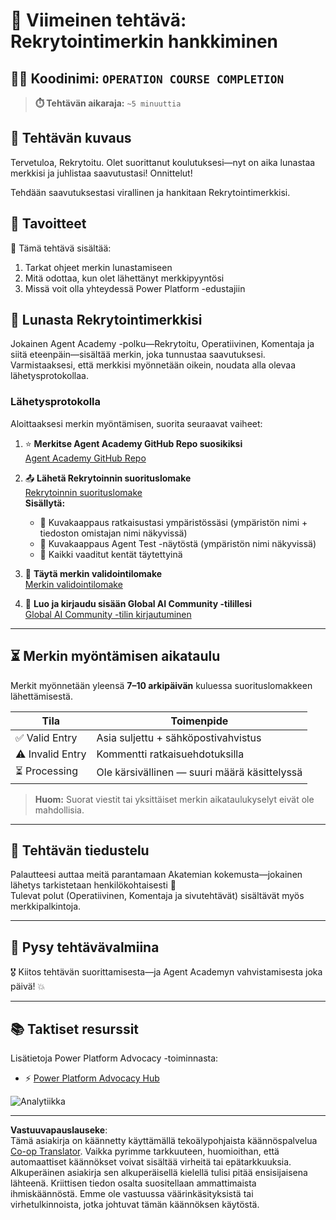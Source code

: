 <!--
CO_OP_TRANSLATOR_METADATA:
{
  "original_hash": "c309da91b8c84aad1ab6e8bbf25674df",
  "translation_date": "2025-10-17T06:06:14+00:00",
  "source_file": "docs/recruit/course-completion-badges-recruit/README.md",
  "language_code": "fi"
}
-->
# 🚨 Viimeinen tehtävä: Rekrytointimerkin hankkiminen

## 🕵️‍♂️ Koodinimi: `OPERATION COURSE COMPLETION`

> **⏱️ Tehtävän aikaraja:** `~5 minuuttia`  

## 🎯 Tehtävän kuvaus

Tervetuloa, Rekrytoitu. Olet suorittanut koulutuksesi—nyt on aika lunastaa merkkisi ja juhlistaa saavutustasi! Onnittelut!  

Tehdään saavutuksestasi virallinen ja hankitaan Rekrytointimerkkisi.

## 🔎 Tavoitteet

📖 Tämä tehtävä sisältää:

1. Tarkat ohjeet merkin lunastamiseen
1. Mitä odottaa, kun olet lähettänyt merkkipyyntösi
1. Missä voit olla yhteydessä Power Platform -edustajiin

## 🏅 Lunasta Rekrytointimerkkisi

Jokainen Agent Academy -polku—Rekrytoitu, Operatiivinen, Komentaja ja siitä eteenpäin—sisältää merkin, joka tunnustaa saavutuksesi. Varmistaaksesi, että merkkisi myönnetään oikein, noudata alla olevaa lähetysprotokollaa.

### Lähetysprotokolla

Aloittaaksesi merkin myöntämisen, suorita seuraavat vaiheet:

1. ⭐ **Merkitse Agent Academy GitHub Repo suosikiksi**  
   [Agent Academy GitHub Repo](https://github.com/microsoft/agent-academy)

1. 📤 **Lähetä Rekrytoinnin suorituslomake**  
   [Rekrytoinnin suorituslomake](https://aka.ms/agent-academy-recruit/badge)  
   **Sisällytä:**
      * 📸 Kuvakaappaus ratkaisustasi ympäristössäsi (ympäristön nimi + tiedoston omistajan nimi näkyvissä)
      * 📸 Kuvakaappaus Agent Test -näytöstä (ympäristön nimi näkyvissä)
      * 📝 Kaikki vaaditut kentät täytettyinä

1. 🧾 **Täytä merkin validointilomake**  
   [Merkin validointilomake](https://aka.ms/agent-academy-recruit/form)

1. 🔐 **Luo ja kirjaudu sisään Global AI Community -tilillesi**  
   [Global AI Community -tilin kirjautuminen](https://globalai.community/auth/login)

---

## ⏳ Merkin myöntämisen aikataulu

Merkit myönnetään yleensä **7–10 arkipäivän** kuluessa suorituslomakkeen lähettämisestä.

| Tila              | Toimenpide                              |
|-------------------|-----------------------------------------|
| ✅ Valid Entry    | Asia suljettu + sähköpostivahvistus     |
| ⚠️ Invalid Entry  | Kommentti ratkaisuehdotuksilla          |
| ⏳ Processing     | Ole kärsivällinen — suuri määrä käsittelyssä |

> **Huom:** Suorat viestit tai yksittäiset merkin aikataulukyselyt eivät ole mahdollisia.

---

## 🧠 Tehtävän tiedustelu

Palautteesi auttaa meitä parantamaan Akatemian kokemusta—jokainen lähetys tarkistetaan henkilökohtaisesti 💖  
Tulevat polut (Operatiivinen, Komentaja ja sivutehtävät) sisältävät myös merkkipalkintoja.

---

## 📡 Pysy tehtävävalmiina

🎖 Kiitos tehtävän suorittamisesta—ja Agent Academyn vahvistamisesta joka päivä! 💥

---

## 📚 Taktiset resurssit

Lisätietoja Power Platform Advocacy -toiminnasta:

* ⚡ [Power Platform Advocacy Hub](https://aka.ms/power-advocates)

<!-- markdownlint-disable-next-line MD033 -->
<img src="https://m365-visitor-stats.azurewebsites.net/agent-academy/recruit/final-mission" alt="Analytiikka" />

---

**Vastuuvapauslauseke**:  
Tämä asiakirja on käännetty käyttämällä tekoälypohjaista käännöspalvelua [Co-op Translator](https://github.com/Azure/co-op-translator). Vaikka pyrimme tarkkuuteen, huomioithan, että automaattiset käännökset voivat sisältää virheitä tai epätarkkuuksia. Alkuperäinen asiakirja sen alkuperäisellä kielellä tulisi pitää ensisijaisena lähteenä. Kriittisen tiedon osalta suositellaan ammattimaista ihmiskäännöstä. Emme ole vastuussa väärinkäsityksistä tai virhetulkinnoista, jotka johtuvat tämän käännöksen käytöstä.